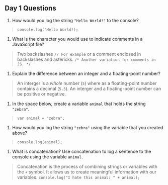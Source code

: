 ## Day 1 Questions

1. How would you log the string `"Hello World!"` to the console?  
> `console.log("Hello World!);`

1. What is the character you would use to indicate comments in a JavaScript file?  
> Two backslashes `// For example` or a comment enclosed in backslashes and astericks. `/* Another variation for comments in JS. */`

1. Explain the difference between an integer and a floating-point number?  
> An interger is a *whole* number (`5`) where as a floating-point number contains a decimal (`5.5`). An interger and a floating-point number can be positive or negative. 

1. In the space below, create a variable `animal` that holds the string `"zebra"`.  
> `var animal = "zebra";`

1. How would you log the string `"zebra"` using the variable that you created above?
> `console.log(animal);`

1. What is concatenation? Use concatenation to log a sentence to the console using the variable `animal`.
> Concatenation is the process of combining strings or variables with the `+` symbol. It allows us to create meaningful information with our variables. 
> `console.log("I hate this animal: " + animal);`
